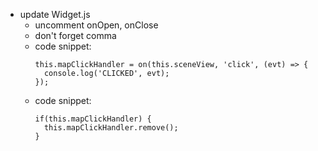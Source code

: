 * update Widget.js
  * uncomment onOpen, onClose
  * don't forget comma
  * code snippet:
    ```
    this.mapClickHandler = on(this.sceneView, 'click', (evt) => {
      console.log('CLICKED', evt);
    });
    ```
  * code snippet:
    ```
    if(this.mapClickHandler) {
      this.mapClickHandler.remove();
    }
    ```
